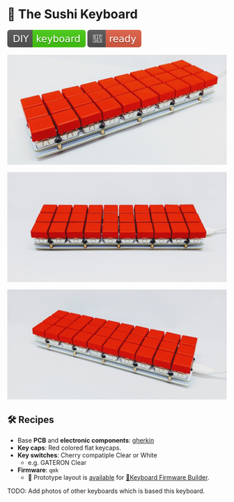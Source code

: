 # 🍣 The Sushi Keyboard

![badge](./images/badge01.svg) ![badge](./images/badge00.svg)

[![image](./images/sushi02.jpg)](./images/sushi02.org.jpg)

[![image](./images/sushi00.jpg)](./images/sushi00.org.jpg)

[![image](./images/sushi01.jpg)](./images/sushi01.org.jpg)

## 🛠️ Recipes

* Base **PCB** and **electronic components**: [gherkin](https://github.com/di0ib/tmk_keyboard/tree/master/keyboard/gherkin)
* **Key caps**: Red colored flat keycaps.
* **Key switches**: Cherry compatiple Clear or White
  * e.g. GATERON Clear
* **Firmware**: `qmk`
  * 📝 Prototype layout is [available](./kbfirmware/) for [🔗Keyboard Firmware Builder](https://kbfirmware.com/).

TODO: Add photos of other keyboards which is based this keyboard.
